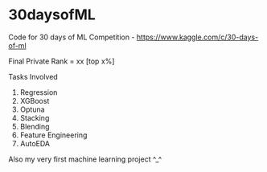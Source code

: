 # 30daysofML
Code for 30 days of ML Competition - https://www.kaggle.com/c/30-days-of-ml

Final Private Rank = xx [top x%]

Tasks Involved
  1. Regression
  2. XGBoost
  3. Optuna
  4. Stacking
  5. Blending
  6. Feature Engineering
  7. AutoEDA

Also my very first machine learning project ^_^
